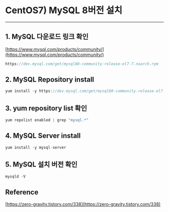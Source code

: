 # CentOS7) MySQL 8버전 설치

---

## 1. MySQL 다운로드 링크 확인

[https://www.mysql.com/products/community/](https://www.mysql.com/products/community/)

```java
https://dev.mysql.com/get/mysql80-community-release-el7-7.noarch.rpm
```

## 2. MySQL Repository install

```java
yum install -y https://dev.mysql.com/get/mysql80-community-release-el7-7.noarch.rpm
```

## 3. yum repository list 확인

```java
yum repolist enabled | grep "mysql.*"
```

## 4. MySQL Server install

```java
yum install -y mysql-server
```

## 5. MySQL 설치 버전 확인

```java
mysqld -V
```

## Reference

[https://zero-gravity.tistory.com/338](https://zero-gravity.tistory.com/338)